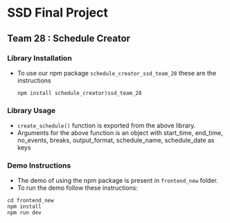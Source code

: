 # SSD Final Project
## Team 28 : Schedule Creator

### Library Installation
- To use our npm package `schedule_creator_ssd_team_28` these are the instructions
  ```
  npm install schedule_creator)ssd_team_28
  ```
  
### Library Usage
- `create_schedule()` function is exported from the above library.
- Arguments for the above function is an object with start_time, end_time, no_events, breaks, output_format, schedule_name, schedule_date as keys


### Demo Instructions
- The demo of using the npm package is present in `frontend_new` folder.
- To run the demo follow these instructions:
```
cd frontend_new
npm install
npm run dev
```
